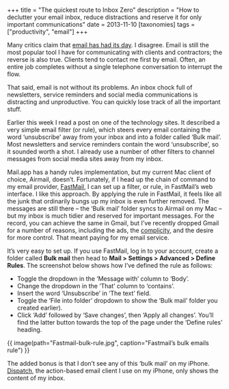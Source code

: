 +++
title = "The quickest route to Inbox Zero"
description = "How to declutter your email inbox, reduce distractions and reserve it for only important communications"
date = 2013-11-10
[taxonomies]
tags = ["productivity", "email"]
+++

Many critics claim that [email has had its day](http://www.iod.com/connect/technology/articles/the-post-email-era-and-what-it-means-for-business ). I disagree. Email is still the most popular tool I have for communicating with clients and contractors; the reverse is also true. Clients tend to contact me first by email. Often, an entire job completes without a single telephone conversation to interrupt the flow.

That said, email is not without its problems. An inbox chock full of newsletters, service reminders and social media communications is distracting and unproductive. You can quickly lose track of all the important stuff.

Earlier this week I read a post on one of the technology sites. It described a very simple email filter (or rule), which steers every email containing the word ‘unsubscribe’ away from your inbox and into a folder called ‘Bulk mail’. Most newsletters and service reminders contain the word ‘unsubscribe’, so it sounded worth a shot. I already use a number of other filters to channel messages from social media sites away from my inbox.

Mail.app has a handy rules implementation, but my current Mac client of choice, Airmail, doesn’t. Fortunately, if I head up the chain of command to my email provider, [FastMail](http://www.fastmail.fm/?STKI=11717993), I can set up a filter, or rule, in FastMail’s web interface. I like this approach. By applying the rule in FastMail, it feels like all the junk that ordinarily bungs up my inbox is even further removed. The messages are still there – the ‘Bulk mail’ folder syncs to Airmail on my Mac – but my inbox is much tidier and reserved for important messages. For the record, you can achieve the same in Gmail, but I’ve recently dropped Gmail for a number of reasons, including the ads, the [complicity](http://gizmodo.com/how-google-gives-your-information-to-the-nsa-512840958), and the desire for more control. That meant paying for my email service.

It’s very easy to set up. If you use FastMail, log in to your account, create a folder called **Bulk mail** then head to **Mail > Settings > Advanced > Define Rules**. The screenshot below shows how I’ve defined the rule as follows:

* Toggle the dropdown in the ‘Message with’ column to ‘Body’.
* Change the dropdown in the ‘That’ column to ‘contains’.
* Insert the word ‘Unsubscribe’ in ‘The text’ field. 
* Toggle the ‘File into folder’ dropdown to show the ‘Bulk mail’ folder you created earlier).
* Click ‘Add’ followed by ‘Save changes’, then ‘Apply all changes’. You’ll find the latter button towards the top of the page under the ‘Define rules’ heading.

{{ image(path="Fastmail-bulk-rule.jpg", caption="Fastmail’s bulk emails rule") }}

The added bonus is that I don’t see any of this ‘bulk mail’ on my iPhone. [Dispatch](http://www.dispatchapp.net), the action-based email client I use on my iPhone, only shows the content of my inbox.